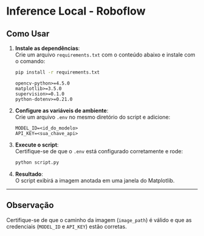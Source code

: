

# Inference Local - Roboflow


## **Como Usar**

1. **Instale as dependências**:  
   Crie um arquivo `requirements.txt` com o conteúdo abaixo e instale com o comando:
   ```bash
   pip install -r requirements.txt
   ```
   ```plaintext
   opencv-python>=4.5.0
   matplotlib>=3.5.0
   supervision>=0.1.0
   python-dotenv>=0.21.0
   ```

2. **Configure as variáveis de ambiente**:  
   Crie um arquivo `.env` no mesmo diretório do script e adicione:
   ```env
   MODEL_ID=<id_do_modelo>
   API_KEY=<sua_chave_api>
   ```


3. **Execute o script**:  
   Certifique-se de que o `.env` está configurado corretamente e rode:
   ```bash
   python script.py
   ```

4. **Resultado**:  
   O script exibirá a imagem anotada em uma janela do Matplotlib.

--- 

## **Observação**

Certifique-se de que o caminho da imagem (`image_path`) é válido e que as credenciais (`MODEL_ID` e `API_KEY`) estão corretas.